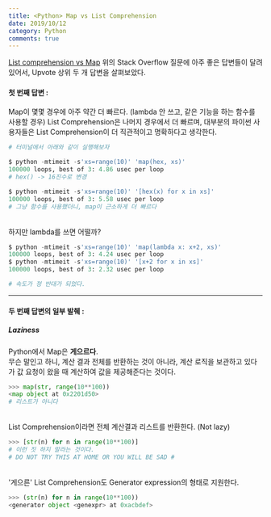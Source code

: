 ```yaml
---
title: <Python> Map vs List Comprehension
date: 2019/10/12
category: Python
comments: true
---
```


[List comprehension vs Map](https://stackoverflow.com/questions/1247486/list-comprehension-vs-map)
위의 Stack Overflow 질문에 아주 좋은 답변들이 달려 있어서,
Upvote 상위 두 개 답변을 살펴보았다.

#### 첫 번째 답변 :
Map이 몇몇 경우에 아주 약간 더 빠르다. (lambda 안 쓰고, 같은 기능을 하는 함수를 사용할 경우)
List Comprehension은 나머지 경우에서 더 빠르며, 대부분의 파이썬 사용자들은 List Comprehension이 더 직관적이고 명확하다고 생각한다.

```Python
# 터미널에서 아래와 같이 실행해보자

$ python -mtimeit -s'xs=range(10)' 'map(hex, xs)'
100000 loops, best of 3: 4.86 usec per loop
# hex() -> 16진수로 변경

$ python -mtimeit -s'xs=range(10)' '[hex(x) for x in xs]'
100000 loops, best of 3: 5.58 usec per loop
# 그냥 함수를 사용했더니, map이 근소하게 더 빠르다
```
<br>
하지만 lambda를 쓰면 어떨까?

```Python
$ python -mtimeit -s'xs=range(10)' 'map(lambda x: x+2, xs)'
100000 loops, best of 3: 4.24 usec per loop
$ python -mtimeit -s'xs=range(10)' '[x+2 for x in xs]'
100000 loops, best of 3: 2.32 usec per loop

# 속도가 정 반대가 되었다.
```

***

#### 두 번째 답변의 일부 발췌 :
##### Laziness
Python에서 Map은 **게으르다**.<br>
무슨 말인고 하니, 계산 결과 전체를 반환하는 것이 아니라,
계산 로직을 보관하고 있다가 값 요청이 왔을 때 계산하여 값을 제공해준다는 것이다.

```Python
>>> map(str, range(10**100))
<map object at 0x2201d50>
# 리스트가 아니다
```
<br>
List Comprehension이라면 전체 계산결과 리스트를 반환한다. (Not lazy)

```Python
>>> [str(n) for n in range(10**100)]
# 이런 짓 하지 말라는 것이다.
# DO NOT TRY THIS AT HOME OR YOU WILL BE SAD #
```
<br>
'게으른' List Comprehension도 Generator expression의 형태로 지원한다.

```Python
>>> (str(n) for n in range(10**100))
<generator object <genexpr> at 0xacbdef>
```

